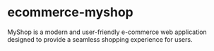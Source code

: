 # ecommerce-myshop
MyShop is a modern and user-friendly e-commerce web application designed to provide a seamless shopping experience for users.
